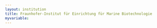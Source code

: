 ```yaml
---
layout: institution
title: Fraunhofer-Institut für Einrichtung für Marine Biotechnologie
myvariable: 
---
```

